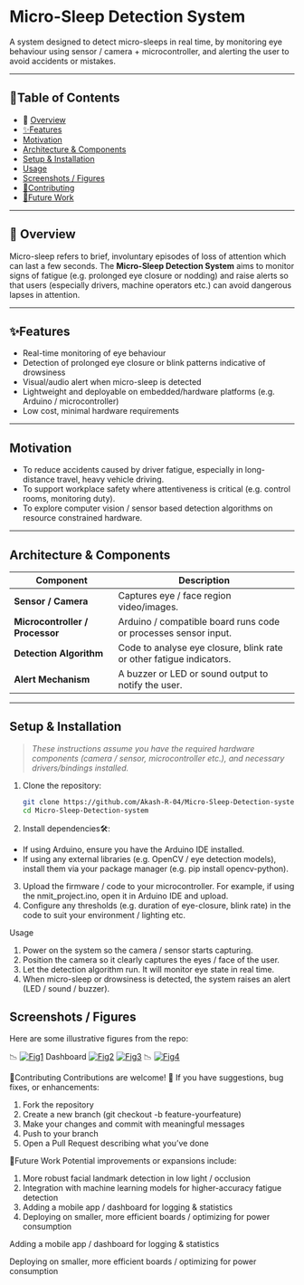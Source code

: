 # Micro-Sleep Detection System

A system designed to detect micro-sleeps in real time, by monitoring eye behaviour using sensor / camera + microcontroller, and alerting the user to avoid accidents or mistakes.  

---

## 📌Table of Contents

- 📖 [Overview](#-overview)  
- [✨Features](#-features)  
- [Motivation](#motivation)  
- [Architecture & Components](#architecture--components)  
- [Setup & Installation](#setup--installation)  
- [Usage](#usage)  
- [Screenshots / Figures](#screenshots--figures)  
- [🤝Contributing](#-contributing)  
- [🔮Future Work](#-future-work)  

---

## 📖 Overview

Micro-sleep refers to brief, involuntary episodes of loss of attention which can last a few seconds. The **Micro-Sleep Detection System** aims to monitor signs of fatigue (e.g. prolonged eye closure or nodding) and raise alerts so that users (especially drivers, machine operators etc.) can avoid dangerous lapses in attention.

---

## ✨Features

- Real-time monitoring of eye behaviour  
- Detection of prolonged eye closure or blink patterns indicative of drowsiness  
- Visual/audio alert when micro-sleep is detected  
- Lightweight and deployable on embedded/hardware platforms (e.g. Arduino / microcontroller)  
- Low cost, minimal hardware requirements  

---

## Motivation

- To reduce accidents caused by driver fatigue, especially in long-distance travel, heavy vehicle driving.  
- To support workplace safety where attentiveness is critical (e.g. control rooms, monitoring duty).  
- To explore computer vision / sensor based detection algorithms on resource constrained hardware.

---

## Architecture & Components

| Component | Description |
|-----------|-------------|
| **Sensor / Camera** | Captures eye / face region video/images. |
| **Microcontroller / Processor** | Arduino / compatible board runs code or processes sensor input. |
| **Detection Algorithm** | Code to analyse eye closure, blink rate or other fatigue indicators. |
| **Alert Mechanism** | A buzzer or LED or sound output to notify the user. |

---

## Setup & Installation

> *These instructions assume you have the required hardware components (camera / sensor, microcontroller etc.), and necessary drivers/bindings installed.*

1. Clone the repository:  
   ```bash
   git clone https://github.com/Akash-R-04/Micro-Sleep-Detection-system.git
   cd Micro-Sleep-Detection-system
2. Install dependencies🛠️:
 - If using Arduino, ensure you have the Arduino IDE installed.
 - If using any external libraries (e.g. OpenCV / eye detection models), install them via your package manager (e.g. pip install opencv-python).
3. Upload the firmware / code to your microcontroller. For example, if using the nmit_project.ino, open it in Arduino IDE and upload.
4. Configure any thresholds (e.g. duration of eye-closure, blink rate) in the code to suit your environment / lighting etc.

Usage
1. Power on the system so the camera / sensor starts capturing.
2. Position the camera so it clearly captures the eyes / face of the user.
3. Let the detection algorithm run. It will monitor eye state in real time.
4. When micro-sleep or drowsiness is detected, the system raises an alert (LED / sound / buzzer).

## Screenshots / Figures
Here are some illustrative figures from the repo:


📉 [![Fig1](https://github.com/Akash-R-04/Micro-Sleep-Detection-system/blob/main/fig1.jpg)]()
Dashboard [![Fig2](https://github.com/Akash-R-04/Micro-Sleep-Detection-system/blob/main/fig2.jpg)]()
[![Fig3](https://github.com/Akash-R-04/Micro-Sleep-Detection-system/blob/main/fig3.jpg)]()
📉 [![Fig4](https://github.com/Akash-R-04/Micro-Sleep-Detection-system/blob/main/fig4.jpg)]()

🤝Contributing
Contributions are welcome! 🎉 If you have suggestions, bug fixes, or enhancements:
1. Fork the repository
2. Create a new branch (git checkout -b feature-yourfeature)
3. Make your changes and commit with meaningful messages
4. Push to your branch
5. Open a Pull Request describing what you’ve done

🔮Future Work
Potential improvements or expansions include:
1. More robust facial landmark detection in low light / occlusion
2. Integration with machine learning models for higher-accuracy fatigue detection
3. Adding a mobile app / dashboard for logging & statistics
4. Deploying on smaller, more efficient boards / optimizing for power consumption

Adding a mobile app / dashboard for logging & statistics

Deploying on smaller, more efficient boards / optimizing for power consumption
